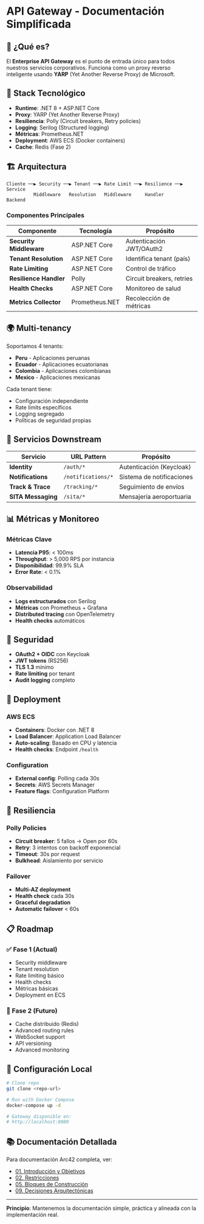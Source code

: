 # API Gateway - Documentación Simplificada

## 🎯 ¿Qué es?

El **Enterprise API Gateway** es el punto de entrada único para todos nuestros servicios corporativos. Funciona como un proxy reverso inteligente usando **YARP** (Yet Another Reverse Proxy) de Microsoft.

## 🔧 Stack Tecnológico

- **Runtime**: .NET 8 + ASP.NET Core
- **Proxy**: YARP (Yet Another Reverse Proxy)
- **Resiliencia**: Polly (Circuit breakers, Retry policies)
- **Logging**: Serilog (Structured logging)
- **Métricas**: Prometheus.NET
- **Deployment**: AWS ECS (Docker containers)
- **Cache**: Redis (Fase 2)

## 🏗️ Arquitectura

```
Cliente ──▶ Security ──▶ Tenant ──▶ Rate Limit ──▶ Resilience ──▶ Service
          Middleware   Resolution   Middleware     Handler      Backend
```

### Componentes Principales

| Componente | Tecnología | Propósito |
|------------|------------|-----------|
| **Security Middleware** | ASP.NET Core | Autenticación JWT/OAuth2 |
| **Tenant Resolution** | ASP.NET Core | Identifica tenant (país) |
| **Rate Limiting** | ASP.NET Core | Control de tráfico |
| **Resilience Handler** | Polly | Circuit breakers, retries |
| **Health Checks** | ASP.NET Core | Monitoreo de salud |
| **Metrics Collector** | Prometheus.NET | Recolección de métricas |

## 🌍 Multi-tenancy

Soportamos 4 tenants:
- **Peru** - Aplicaciones peruanas
- **Ecuador** - Aplicaciones ecuatorianas
- **Colombia** - Aplicaciones colombianas
- **Mexico** - Aplicaciones mexicanas

Cada tenant tiene:
- Configuración independiente
- Rate limits específicos
- Logging segregado
- Políticas de seguridad propias

## 🔗 Servicios Downstream

| Servicio | URL Pattern | Propósito |
|----------|-------------|-----------|
| **Identity** | `/auth/*` | Autenticación (Keycloak) |
| **Notifications** | `/notifications/*` | Sistema de notificaciones |
| **Track & Trace** | `/tracking/*` | Seguimiento de envíos |
| **SITA Messaging** | `/sita/*` | Mensajería aeroportuaria |

## 📊 Métricas y Monitoreo

### Métricas Clave
- **Latencia P95**: < 100ms
- **Throughput**: > 5,000 RPS por instancia
- **Disponibilidad**: 99.9% SLA
- **Error Rate**: < 0.1%

### Observabilidad
- **Logs estructurados** con Serilog
- **Métricas** con Prometheus + Grafana
- **Distributed tracing** con OpenTelemetry
- **Health checks** automáticos

## 🔐 Seguridad

- **OAuth2 + OIDC** con Keycloak
- **JWT tokens** (RS256)
- **TLS 1.3** mínimo
- **Rate limiting** por tenant
- **Audit logging** completo

## 🚀 Deployment

### AWS ECS
- **Containers**: Docker con .NET 8
- **Load Balancer**: Application Load Balancer
- **Auto-scaling**: Basado en CPU y latencia
- **Health checks**: Endpoint `/health`

### Configuration
- **External config**: Polling cada 30s
- **Secrets**: AWS Secrets Manager
- **Feature flags**: Configuration Platform

## 🔄 Resiliencia

### Polly Policies
- **Circuit breaker**: 5 fallos → Open por 60s
- **Retry**: 3 intentos con backoff exponencial
- **Timeout**: 30s por request
- **Bulkhead**: Aislamiento por servicio

### Failover
- **Multi-AZ deployment**
- **Health check** cada 30s
- **Graceful degradation**
- **Automatic failover** < 60s

## 📋 Roadmap

### ✅ Fase 1 (Actual)
- Security middleware
- Tenant resolution
- Rate limiting básico
- Health checks
- Métricas básicas
- Deployment en ECS

### 🔄 Fase 2 (Futuro)
- Cache distribuido (Redis)
- Advanced routing rules
- WebSocket support
- API versioning
- Advanced monitoring

## 🔧 Configuración Local

```bash
# Clone repo
git clone <repo-url>

# Run with Docker Compose
docker-compose up -d

# Gateway disponible en:
# http://localhost:8080
```

## 📚 Documentación Detallada

Para documentación Arc42 completa, ver:
- [01. Introducción y Objetivos](./01-introduccion-y-objetivos.md)
- [02. Restricciones](./02-restricciones-de-la-arquitectura.md)
- [05. Bloques de Construcción](./05-vista-bloques-construccion.md)
- [09. Decisiones Arquitectónicas](./09-decisiones-arquitectura.md)

---

**Principio**: Mantenemos la documentación simple, práctica y alineada con la implementación real.
